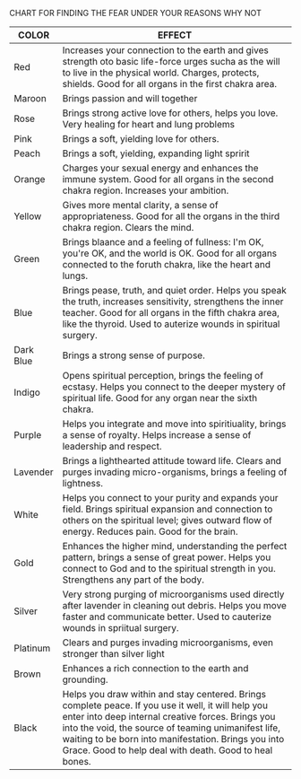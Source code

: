CHART FOR FINDING THE FEAR UNDER YOUR REASONS WHY NOT

|COLOR|EFFECT|
|------------------------------|------------------------------|
|Red        |Increases your connection to the earth and gives strength oto basic life-force urges sucha as the will to live in the physical world. Charges, protects, shields. Good for all organs in the first chakra area.|
|Maroon     |Brings passion and will together|
|Rose       |Brings strong active love for others, helps you love. Very healing for heart and lung problems|
|Pink       |Brings a soft, yielding love for others.|
|Peach      |Brings a soft, yielding, expanding light spririt|
|Orange     |Charges your sexual energy and enhances the immune system. Good for all organs in the second chakra region. Increases your ambition.|
|Yellow     |Gives more mental clarity, a sense of appropriateness. Good for all the organs in the third chakra region. Clears the mind.|
|Green      |Brings blaance and a feeling of fullness: I'm OK, you're OK, and the world is OK. Good for all organs connected to the foruth chakra, like the heart and lungs.|
|Blue       |Brings pease, truth, and quiet order. Helps you speak the truth, increases sensitivity, strengthens the inner teacher. Good for all organs in the fifth chakra area, like the thyroid. Used to auterize wounds in spiritual surgery.|
|Dark Blue  |Brings a strong sense of purpose.|
|Indigo     |Opens spiritual perception, brings the feeling of ecstasy. Helps you connect to the deeper mystery of spiritual life. Good for any organ near the sixth chakra.|
|Purple     |Helps you integrate and move into spiritiuality, brings a sense of royalty. Helps increase a sense of leadership and respect.|
|Lavender   |Brings a lighthearted attitude toward life. Clears and purges invading micro-organisms, brings a feeling of lightness.|
|White      |Helps you connect to your purity and expands your field. Brings spiritual expansion and connection to others on the spiritual level; gives outward flow of energy. Reduces pain. Good for the brain.|
|Gold       |Enhances the higher mind, understanding the perfect pattern, brings a sense of great power. Helps you connect to God and to the spiritual strength in you. Strengthens any part of the body.|
|Silver     |Very strong purging of microorganisms used directly after lavender in cleaning out debris. Helps you move faster and communicate better. Used to cauterize wounds in spriitual surgery.|
|Platinum   |Clears and purges invading microorganisms, even stronger than silver light
|Brown      |Enhances a rich connection to the earth and grounding.|
|Black      |Helps you draw within and stay centered. Brings complete peace. If you use it well, it will help you enter into deep internal creative forces. Brings you into the void, the source of teaming unimanifest life, waiting to be born into manifestation. Brings you into Grace. Good to help deal with death. Good to heal bones.|

